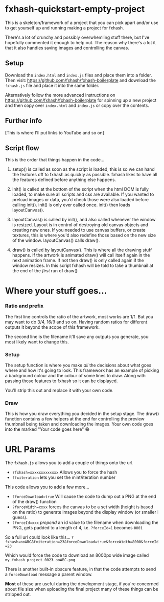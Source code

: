 # fxhash-quickstart-empty-project

This is a skeleton/framework of a project that you can pick apart and/or use to get yourself up and running making a project for fxhash.

There's a lot of crunchy and possibly overwhemling stuff there, but I've hopefully commented it enough to help out. The reason why there's a lot it that it also handles saving images and controlling the canvas.

## Setup

Download the `index.html` and `index.js` files and place them into a folder. Then visit: https://github.com/fxhash/fxhash-boilerplate and download the `fxhash.js` file and place it into the same folder.

Alternatively follow the more advanced instructions on https://github.com/fxhash/fxhash-boilerplate for spinning up a new project and then copy over `index.html` and `index.js` or copy over the contents.

## Further info

[This is where I'll put links to YouTube and so on]

## Script flow

This is the order that things happen in the code...

1. setup() is called as soon as the script is loaded, this is so we can hand the features off to fxhash as quickly as possible. fxhash likes to have all the features defined before anything else happens.

2. init() is called at the bottom of the script when the html DOM is fully loaded, to make sure all scripts and css are available. If you wanted to preload images or data, you'd check those were also loaded before calling init(). init() is only ever called once. init() then loads layoutCanvas().

3. layoutCanvas() is called by init(), and also called whenever the window is resized. Layout is in control of destroying old canvas objects and creating new ones. If you needed to use canvas buffers, or create textures, this is where you'd also redefine those based on the new size of the window. layoutCanvas() calls draw().

4. draw() is called by layoutCanvas(). This is where all the drawing stuff happens. If the artwork is animated draw() will call itself again in the next animation frame. If not then draw() is only called again if the window resizes. In this script fxhash will be told to take a thumbnail at the end of the _first_ run of draw()


# Where your stuff goes...

### Ratio and prefix

The first line controls the ratio of the artwork, most works are 1/1. But you may want to do 3/4, 16/9 and so on. Having random ratios for different outputs it beyond the scope of this framework.

The second line is the filename it'll save any outputs you generate, you most likely want to change this.

### Setup

The setup function is where you make _all_ the decisions about what goes where and how it's going to look. This framework has an example of picking a background colour and the colour of some lines to draw. Along with passing those features to fxhash so it can be displayed.

You'll strip this out and replace it with your own code.

### Draw

This is how you draw everything you decided in the setup stage. The draw() function contains a few helpers at the end for controlling the preview thumbnail being taken and downloading the images. Your own code goes into the marked "Your code goes here" 😁

# URL Params

The `fxhash.js` allows you to add a couple of things onto the url.

* `?fxhash=xxxxxxxxxxxxx` Allows you to force the hash
* `?fxiteration` lets you set the mint/iteration number

This code allows you to add a few more...

* `?forceDownload=true` Will cause the code to dump out a PNG at the end of the draw() function
* `?forceWidth=xxxx` forces the canvas to be a set width (height is based on the ratio) to generate images beyond the display window (or smaller I guess).
* `?forceId=xxx` _prepend_ an id value to the filename when downloading the PNG, gets padded to a length of 4, i.e. `?forceId=1` becomes `0001`

So a full url could look like this...
`?fxhash=ooABC&fxiteration=23&forceDownload=true&forceWidth=8000&forceId=23`

Which would force the code to download an 8000px wide image called `my_fxhash_project_0023_ooABC.png`

There is another built-in obscure feature, in that the code attempts to send a `forceDownload` message a parent window.

**Most** of these are useful during the development stage, if you're concerned about file size when uploading the final project many of these things can be stripped out.